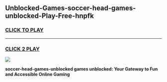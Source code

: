 
## Unblocked-Games-soccer-head-games-unblocked-Play-Free-hnpfk
<h3>
<a href="https://premium76.site?title=soccer-head-games-unblocked&ref=24M">CLICK TO PLAY</a></h3>
<hr>

<h3>
<a href="https://premium76.site?title=soccer-head-games-unblocked&ref=24M">CLICK 2 PLAY</a>
  
</h3>

<a href="https://premium76.site?title=soccer-head-games-unblocked&ref=24M"><img src="https://clearcache.store/games.png"></a>


**soccer-head-games-unblocked games unblocked: Your Gateway to Fun and Accessible Online Gaming**
